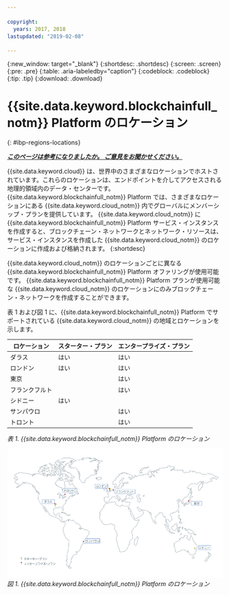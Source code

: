 ```yaml
---

copyright:
  years: 2017, 2018
lastupdated: "2019-02-08"

---
```


{:new_window: target="_blank"}
{:shortdesc: .shortdesc}
{:screen: .screen}
{:pre: .pre}
{:table: .aria-labeledby="caption"}
{:codeblock: .codeblock}
{:tip: .tip}
{:download: .download}


# {{site.data.keyword.blockchainfull_notm}} Platform のロケーション
{: #ibp-regions-locations}


***[このページは参考になりましたか。 ご意見をお聞かせください。](https://www.surveygizmo.com/s3/4501493/IBM-Blockchain-Documentation)***


{{site.data.keyword.cloud}} は、世界中のさまざまなロケーションでホストされています。これらのロケーションは、エンドポイントを介してアクセスされる地理的領域内のデータ・センターです。{{site.data.keyword.blockchainfull_notm}} Platform では、さまざまなロケーションにある {{site.data.keyword.cloud_notm}} 内でグローバルにメンバーシップ・プランを提供しています。 {{site.data.keyword.cloud_notm}} に {{site.data.keyword.blockchainfull_notm}} Platform サービス・インスタンスを作成すると、ブロックチェーン・ネットワークとネットワーク・リソースは、サービス・インスタンスを作成した {{site.data.keyword.cloud_notm}} のロケーションに作成および格納されます。
{:shortdesc}

{{site.data.keyword.cloud_notm}} のロケーションごとに異なる {{site.data.keyword.blockchainfull_notm}} Platform オファリングが使用可能です。 {{site.data.keyword.blockchainfull_notm}} Platform プランが使用可能な {{site.data.keyword.cloud_notm}} のロケーションにのみブロックチェーン・ネットワークを作成することができます。

表 1 および図 1 に、{{site.data.keyword.blockchainfull_notm}} Platform でサポートされている {{site.data.keyword.cloud_notm}} の地域とロケーションを示します。

| ロケーション | スターター・プラン | エンタープライズ・プラン |
|--------|----------|----------|
| ダラス | はい | はい |
| ロンドン | はい | はい |
| 東京 |  | はい |
| フランクフルト |  | はい |
| シドニー | はい |  |
| サンパウロ |  | はい |
| トロント |  | はい |

_表 1. {{site.data.keyword.blockchainfull_notm}} Platform のロケーション_


![{{site.data.keyword.blockchainfull_notm}} Platform のロケーション](../images/ibp_regions.png "{{site.data.keyword.blockchainfull_notm}} Platform のロケーション")  
_図 1. {{site.data.keyword.blockchainfull_notm}} Platform のロケーション_
